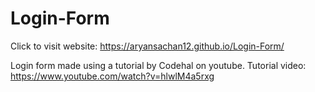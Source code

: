 # Login-Form

Click to visit website: https://aryansachan12.github.io/Login-Form/

Login form made using a tutorial by Codehal on youtube.
Tutorial video: https://www.youtube.com/watch?v=hlwlM4a5rxg
